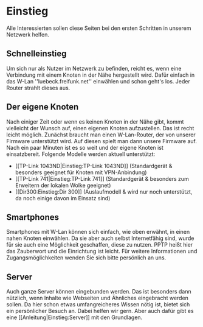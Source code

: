 # Einstieg
Alle Interessierten sollen diese Seiten bei den ersten Schritten in unserem Netzwerk helfen.

## Schnelleinstieg
Um sich nur als Nutzer im Netzwerk zu befinden, reicht es, wenn eine Verbindung mit einem Knoten in der Nähe hergestellt wird.
Dafür einfach in das W-Lan ''luebeck.freifunk.net'' einwählen und schon geht's los. Jeder Router strahlt dieses aus.

## Der eigene Knoten
Nach einiger Zeit oder wenn es keinen Knoten in der Nähe gibt, kommt vielleicht der Wunsch auf, einen eigenen Knoten aufzustellen. Das ist recht leicht möglich.
Zunächst braucht man einen W-Lan-Router, der von unserer Firmware unterstützt wird. Auf diesen spielt man dann unsere Firmware auf. Nach ein paar Minuten ist es so weit und der eigene Knoten ist einsatzbereit.
Folgende Modelle werden aktuell unterstützt:
 * [[TP-Link 1043ND|Einstieg:TP-Link 1043ND]] (Standardgerät & besonders geeignet für Knoten mit VPN-Anbindung)
 * [[TP-Link 741|Einstieg:TP-Link 741]] (Standardgerät & besonders zum Erweitern der lokalen Wolke geeignet)
 * [[Dir300:Einstieg:Dir 300]] (Auslaufmodell & wird nur noch unterstützt, da noch einige davon im Einsatz sind)

## Smartphones
Smartphones mit W-Lan können sich einfach, wie oben erwähnt, in einen nahen Knoten einwählen.
Da sie aber auch selbst Internetfähig sind, wurde für sie auch eine Möglichkeit geschaffen, diese zu nutzen.
PPTP heißt hier das Zauberwort und die Einrichtung ist leicht.
Für weitere Informationen und Zugangsmöglichkeiten wenden Sie sich bitte persönlich an uns.

## Server
Auch ganze Server können eingebunden werden. Das ist besonders dann nützlich, wenn Inhalte wie Webseiten und Ähnliches eingebracht werden sollen.
Da hier schon etwas umfangreicheres Wissen nötig ist, bietet sich ein persönlicher Besuch an. Dabei helfen wir gern.
Aber auch dafür gibt es eine [[Anleitung|Einstieg:Server]] mit den Grundlagen.
